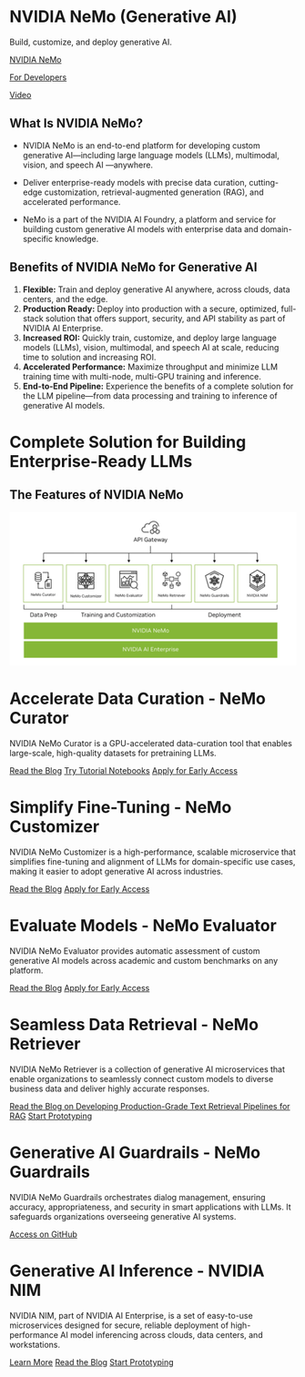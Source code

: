# NVIDIA NeMo (Generative AI)
Build, customize, and deploy generative AI.

[NVIDIA NeMo](https://www.nvidia.com/en-in/ai-data-science/products/nemo/)

[For Developers](https://docs.nvidia.com/nemo-framework/user-guide/latest/overview.html?ncid=no-ncid)

[Video](https://resources.nvidia.com/en-us-ai-large-language-models/watch-78?lx=Hh_Qnz&ncid=no-ncid)

## What Is NVIDIA NeMo?
- NVIDIA NeMo is an end-to-end platform for developing custom generative AI—including large language models (LLMs), multimodal, vision, and speech AI —anywhere. 

- Deliver enterprise-ready models with precise data curation, cutting-edge customization, retrieval-augmented generation (RAG), and accelerated performance.

- NeMo is a part of the NVIDIA AI Foundry, a platform and service for building custom generative AI models with enterprise data and domain-specific knowledge.


## Benefits of NVIDIA NeMo for Generative AI

1. **Flexible:** Train and deploy generative AI anywhere, across clouds, data centers, and the edge.
2. **Production Ready:** Deploy into production with a secure, optimized, full-stack solution that offers support, security, and API stability as part of NVIDIA AI Enterprise.
3. **Increased ROI:** Quickly train, customize, and deploy large language models (LLMs), vision, multimodal, and speech AI at scale, reducing time to solution and increasing ROI.
4. **Accelerated Performance:** Maximize throughput and minimize LLM training time with multi-node, multi-GPU training and inference.
5. **End-to-End Pipeline:** Experience the benefits of a complete solution for the LLM pipeline—from data processing and training to inference of generative AI models.

# Complete Solution for Building Enterprise-Ready LLMs

## The Features of NVIDIA NeMo

![alt text](img/nemo1.png)

# Accelerate Data Curation - NeMo Curator
NVIDIA NeMo Curator is a GPU-accelerated data-curation tool that enables large-scale, high-quality datasets for pretraining LLMs.

[Read the Blog](https://developer.nvidia.com/blog/simplify-custom-generative-ai-development-with-nvidia-nemo-microservices/?ncid=no-ncid)
[Try Tutorial Notebooks](https://github.com/NVIDIA/NeMo-Curator/tree/main/tutorials)
[Apply for Early Access](https://developer.nvidia.com/nemo-microservices?ncid=no-ncid)

# Simplify Fine-Tuning - NeMo Customizer
NVIDIA NeMo Customizer is a high-performance, scalable microservice that simplifies fine-tuning and alignment of LLMs for domain-specific use cases, making it easier to adopt generative AI across industries.

[Read the Blog](https://developer.nvidia.com/blog/simplify-custom-generative-ai-development-with-nvidia-nemo-microservices/?ncid=no-ncid)
[Apply for Early Access](https://developer.nvidia.com/nemo-microservices?ncid=no-ncid)

# Evaluate Models - NeMo Evaluator
NVIDIA NeMo Evaluator provides automatic assessment of custom generative AI models across academic and custom benchmarks on any platform.

[Read the Blog](https://developer.nvidia.com/blog/simplify-custom-generative-ai-development-with-nvidia-nemo-microservices/?ncid=no-ncid)
[Apply for Early Access](https://developer.nvidia.com/nemo-microservices?ncid=no-ncid)

# Seamless Data Retrieval - NeMo Retriever
NVIDIA NeMo Retriever is a collection of generative AI microservices that enable organizations to seamlessly connect custom models to diverse business data and deliver highly accurate responses.

[Read the Blog on Developing Production-Grade Text Retrieval Pipelines for RAG](https://developer.nvidia.com/blog/develop-production-grade-text-retrieval-pipelines-for-rag-with-nvidia-nemo-retriever?ncid=no-ncid)
[Start Prototyping](https://build.nvidia.com/explore/retrieval?ncid=no-ncid)


# Generative AI Guardrails - NeMo Guardrails
NVIDIA NeMo Guardrails orchestrates dialog management, ensuring accuracy, appropriateness, and security in smart applications with LLMs. It safeguards organizations overseeing generative AI systems.

[Access on GitHub](https://github.com/NVIDIA/NeMo-Guardrails)

# Generative AI Inference - NVIDIA NIM
NVIDIA NIM, part of NVIDIA AI Enterprise, is a set of easy-to-use microservices designed for secure, reliable deployment of high-performance AI model inferencing across clouds, data centers, and workstations.

[Learn More](https://www.nvidia.com/en-in/ai/?ncid=no-ncid)
[Read the Blog](https://developer.nvidia.com/blog/nvidia-nim-offers-optimized-inference-microservices-for-deploying-ai-models-at-scale/?ncid=no-ncid)
[Start Prototyping](https://build.nvidia.com/explore/discover?ncid=no-ncid)

